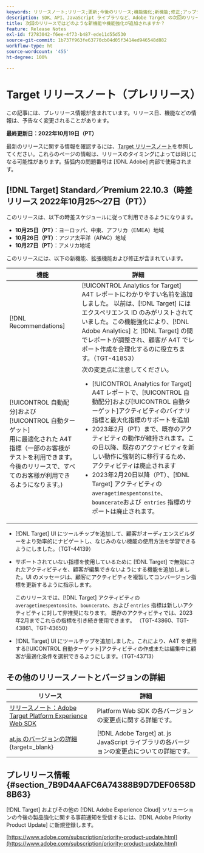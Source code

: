 ```yaml
---
keywords: リリースノート;リリース;更新;今後のリリース;機能強化;新機能;修正;アップデート;プレリリース
description: SDK、API、JavaScript ライブラリなど、Adobe Target の次回のリリースに含まれている新機能、機能強化および修正について説明します。
title: 次回のリリースではどのような新機能や機能強化が追加されますか？
feature: Release Notes
exl-id: f2783042-f6ee-4f73-b487-ede11d55d530
source-git-commit: 1b737f963fe63770cb04d05f3414ed946548d882
workflow-type: ht
source-wordcount: '455'
ht-degree: 100%

---
```


# Target リリースノート（プレリリース）

この記事には、プレリリース情報が含まれています。リリース日、機能などの情報は、予告なく変更されることがあります。

**最終更新日：2022年10月19日（PT）**

最新のリリースに関する情報を確認するには、[Target リリースノート](release-notes.md)を参照してください。これらのページの情報は、リリースのタイミングによっては同じになる可能性があります。括弧内の問題番号は [!DNL Adobe] 内部で使用されます。

## [!DNL Target] Standard／Premium 22.10.3（時差リリース 2022年10月25～27日（PT））

このリリースは、以下の時差スケジュールに従って利用できるようになります。

* **10月25日（PT）**：ヨーロッパ、中東、アフリカ（EMEA）地域
* **10月26日（PT）**：アジア太平洋（APAC）地域
* **10月27日（PT）**：アメリカ地域

このリリースには、以下の新機能、拡張機能および修正が含まれています。

| 機能 | 詳細 |
| --- | --- |
| [!DNL Recommendations] | [!UICONTROL Analytics for Target] A4T レポートにわかりやすい名前を追加しました。 以前は、[!DNL Target] にはエクスペリエンス ID のみがリストされていました。この機能強化により、[!DNL Adobe Analytics] と [!DNL Target] の間でレポートが調整され、顧客が A4T でレポート作成を合理化するのに役立ちます。（TGT-41853） |
| [!UICONTROL 自動配分]および[!UICONTROL 自動ターゲット]<br>用に最適化された A4T 指標（一部のお客様がテストを利用できます。 今後のリリースで、すべてのお客様が利用できるようになります。) | 次の変更点に注意してください。<ul><li>[!UICONTROL Analytics for Target] A4T レポートで、[!UICONTROL 自動配分]および[!UICONTROL 自動ターゲット]アクティビティのバイナリ指標と最大化指標のサポートを追加</li><li>2023年2月（PT）まで、既存のアクティビティの動作が維持されます。この日以降、既存のアクティビティを新しい動作に強制的に移行するため、アクティビティは廃止されます</li><li>2023年2月20日以降（PT）、[!DNL Target] アクティビティの `averagetimespentonsite`、`bouncerate`および  `entries` 指標のサポートは廃止されます。</li></ul> |

* [!DNL Target] UI にツールチップを追加して、顧客がオーディエンスビルダーをより効率的にナビゲートし、なじみのない機能の使用方法を学習できるようにしました。（TGT-44139）
* サポートされていない指標を使用しているために [!DNL Target] で無効にされたアクティビティを、顧客が編集できないようにする機能を追加しました。UI のメッセージは、顧客にアクティビティを複製してコンバージョン指標を更新するように指示します。

   このリリースでは、[!DNL Target] アクティビティの `averagetimespentonsite`、`bouncerate`、および `entries` 指標は新しいアクティビティに対して非推奨になります。 既存のアクティビティでは、2023年2月までこれらの指標を引き続き使用できます。 （TGT-43860、TGT-43861、TGT-43650）

* [!DNL Target] UI にツールチップを追加しました。これにより、A4T を使用する[!UICONTROL 自動ターゲット]アクティビティの作成または編集中に顧客が最適化条件を選択できるようにします。（TGT-43713）

## その他のリリースノートとバージョンの詳細

| リソース | 詳細 |
|--- |--- |
| [リリースノート：Adobe Target Platform Experience Web SDK](https://experienceleague.adobe.com/docs/experience-platform/edge/release-notes.html?lang=ja) | Platform Web SDK の各バージョンの変更点に関する詳細です。 |
| [at.js のバージョンの詳細](https://developer.adobe.com/target/implement/client-side/atjs/target-atjs-versions/){target=_blank} | [!DNL Adobe Target] at. js JavaScript ライブラリの各バージョンの変更点についての詳細です。 |


## プレリリース情報 {#section_7B9D4AAFC6A74388B9D7DEF0658D8B63}

[!DNL Target] およびその他の [!DNL Adobe Experience Cloud] ソリューションの今後の製品強化に関する事前通知を受信するには、[!DNL Adobe Priority Product Update] に新規登録します。

[https://www.adobe.com/subscription/priority-product-update.html](https://www.adobe.com/subscription/priority-product-update.html)
